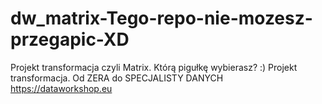 # dw_matrix-Tego-repo-nie-mozesz-przegapic-XD

Projekt transformacja czyli Matrix. Którą pigułkę wybierasz? :)
Projekt transformacja. Od ZERA do SPECJALISTY DANYCH 
https://dataworkshop.eu
